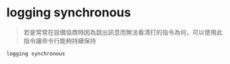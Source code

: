 # logging synchronous #

>若是常常在設備協商時因為跳出訊息而無法看清打的指令為何，可以使用此指令讓命令行能夠持續保持

```bash
logging synchronous
```